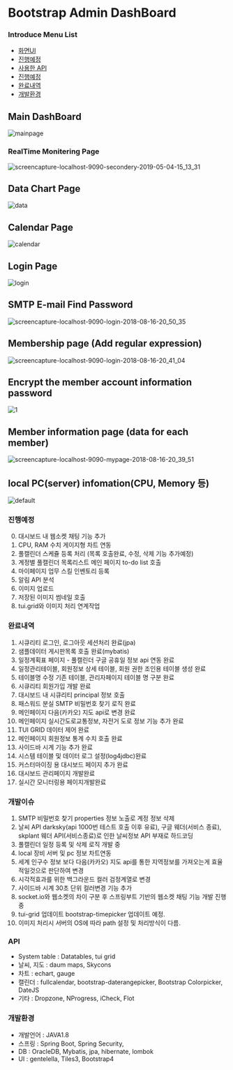 # Bootstrap Admin DashBoard

### Introduce Menu List

 * [화면UI](#DashBoard)
 * [진행예정](#진행예정)
 * [사용한 API](#API)
 * [진행예정](#개발이슈)
 * [완료내역](#완료내역)
 * [개발환경](#개발환경)




## Main DashBoard
![mainpage](https://user-images.githubusercontent.com/12209348/48657076-53533980-ea70-11e8-86d6-72a49c2d574f.png)

### RealTime Monitering Page
![screencapture-localhost-9090-secondery-2019-05-04-15_13_31](https://user-images.githubusercontent.com/12209348/57174842-daaa3300-6e7f-11e9-9e36-9905977f4452.png)

## Data Chart Page
![data](https://user-images.githubusercontent.com/12209348/48657074-53533980-ea70-11e8-9114-97814ee4b032.png)

## Calendar Page
![calendar](https://user-images.githubusercontent.com/12209348/48657075-53533980-ea70-11e8-9f1a-a3f63f96bbe8.png)

## Login Page
![login](https://user-images.githubusercontent.com/12209348/48657077-53ebd000-ea70-11e8-846b-34a72b50f7c5.png)

## SMTP E-mail Find Password
![screencapture-localhost-9090-login-2018-08-16-20_50_35](https://user-images.githubusercontent.com/12209348/44206867-27d16200-a196-11e8-9b48-354e21f17a74.png)

## Membership page (Add regular expression)
![screencapture-localhost-9090-login-2018-08-16-20_41_04](https://user-images.githubusercontent.com/12209348/44206667-86e2a700-a195-11e8-82b5-cf75d610f89d.png)

## Encrypt the member account information password
![1](https://user-images.githubusercontent.com/12209348/41805983-90200564-76ee-11e8-8c9d-ae10c214f873.PNG)

## Member information page (data for each member)
![screencapture-localhost-9090-mypage-2018-08-16-20_39_51](https://user-images.githubusercontent.com/12209348/44206682-8f3ae200-a195-11e8-8d04-2e9faef932fd.png)

## local PC(server) infomation(CPU, Memory 등)
![default](https://user-images.githubusercontent.com/12209348/43362948-91c6f26e-9332-11e8-9ef2-5738fb58c32e.PNG)


### 진행예정
0. 대시보드 내 웹소켓 채팅 기능 추가
1. CPU, RAM 수치 게이지형 차트 연동
2. 풀캘린더 스케쥴 등록 처리 (목록 호출완료, 수정, 삭제 기능 추가예정)
3. 계정별 풀캘린더 목록리스트 메인 페이지 to-do list 호출
4. 마이페이지 업무 스킬 인벤토리 등록
5. 알림 API 분석
6. 이미지 업로드 
7. 저장된 이미지 썸네일 호출
8. tui.grid와 이미지 처리 연계작업

### 완료내역
1. 시큐리티 로그인, 로그아웃 세션처리 완료(jpa)
2. 샘플데이터 게시판목록 호출 완료(mybatis)
3. 일정계획표 페이지 - 풀캘린더 구글 공휴일 정보 api 연동 완료
4. 일정관리테이블, 회원정보 상세 테이블, 회원 권한 조인용 테이블 생성 완료
5. 테이블명 수정 기존 테이블, 관리자페이지 테이블 명 구분 완료
6. 시큐리티 회원가입 개발 완료
7. 대시보드 내 시큐리티 principal 정보 호출
8. 패스워드 분실 SMTP 비밀번호 찾기 로직 완료
9. 메인페이지 다음(카카오) 지도 api로 변경 완료
10. 메인페이지 실시간도로교통정보, 자전거 도로 정보 기능 추가 완료
11. TUI GRID 데이터 제어 완료 
12. 메인페이지 회원정보 통계 수치 호출 완료
13. 사이드바 시계 기능 추가 완료
14. 시스템 테이블 및 데이터 로그 설정(log4jdbc)완료
15. 커스터마이징 용 대시보드 페이지 추가 완료
16. 대시보드 관리페이지 개발완료
17. 실시간 모니터링용 페이지개발완료

### 개발이슈
1. SMTP 비밀번호 찾기 properties 정보 노출로 계정 정보 삭제
2. 날씨 API darksky(api 1000번 테스트 호출 이후 유료), 구글 웨더(서비스 종료), skplant 웨더 API(서비스종료)로 인한 날씨정보 API 부재로 하드코딩 
3. 풀캘린더 일정 등록 및 삭제 로직 개발 중
4. local 장비 서버 및 pc 정보 차트연동
5. 세계 인구수 정보 보다 다음(카카오) 지도 api를 통한 지역정보를 가져오는게 효율적일것으로 판단하여 변경 
6. 시각적효과를 위한 백그라운드 컬러 검정계열로 변경
7. 사이드바 시계 30초 단위 컬러변경 기능 추가
8. socket.io와 웹소켓의 차이 구분 후 스프링부트 기반의 웹소켓 채팅 기능 개발 진행 중
9. tui-grid 업데이트 bootstrap-timepicker 업데이트 예정.
10. 이미지 처리시 서버의 OS에 따라 path 설정 및 처리방식이 다름.

### API
 - System table : Datatables, tui grid
 - 날씨, 지도 : daum maps, Skycons
 - 차트 : echart, gauge
 - 캘린더 : fullcalendar, bootstrap-daterangepicker, Bootstrap Colorpicker, DateJS
 - 기타 : Dropzone, NProgress, iCheck, Flot
  
### 개발환경
  - 개발언어 : JAVA1.8
  - 스프링 : Spring Boot, Spring Security, 
  - DB : OracleDB, Mybatis, jpa, hibernate, lombok
  - UI : gentelella, Tiles3, Bootstrap4
